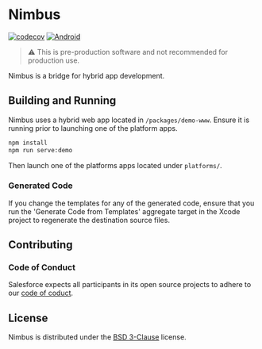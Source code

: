# Nimbus

[![codecov](https://codecov.io/gh/salesforce/nimbus/branch/codecoverage/graph/badge.svg)](https://codecov.io/gh/salesforce/nimbus)
[![Android](https://api.bintray.com/packages/salesforce-mobile/android/nimbus/images/download.svg) ](https://bintray.com/salesforce-mobile/android/nimbus/_latestVersion)

<!-- [![Snapshot](https://img.shields.io/badge/snapshot-2.0.0--SNAPSHOT-green)](https://https://oss.jfrog.org/artifactory/libs-snapshot/com/salesforce/nimbus/) -->

> :warning: This is pre-production software and not recommended for production use.

Nimbus is a bridge for hybrid app development.

## Building and Running

Nimbus uses a hybrid web app located in `/packages/demo-www`. Ensure it is
running prior to launching one of the platform apps.

```sh
npm install
npm run serve:demo
```

Then launch one of the platforms apps located under `platforms/`.

### Generated Code

If you change the templates for any of the generated code, ensure that
you run the 'Generate Code from Templates' aggregate target in the
Xcode project to regenerate the destination source files.

## Contributing

### Code of Conduct

Salesforce expects all participants in its open source projects to adhere to
our [code of coduct](CODE_OF_CONDUCT.md).

## License

Nimbus is distributed under the [BSD 3-Clause](LICENSE) license.
